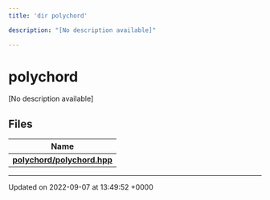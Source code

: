 ```yaml
---
title: 'dir polychord'

description: "[No description available]"

---
```


# polychord



[No description available]

## Files

| Name           |
| -------------- |
| **[polychord/polychord.hpp](/documentation/code/files/polychord_8hpp/#file-polychordhpp)**  |






-------------------------------

Updated on 2022-09-07 at 13:49:52 +0000
